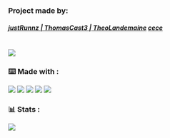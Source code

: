 
<!-- 
[![made-with-javascript](https://img.shields.io/badge/Made%20with-JavaScript-fdbe02.svg)](https://www.javascript.com)

[![made-with-html](https://img.shields.io/badge/Made%20with-HTML-FF7518.svg)](https://www.javascript.com)

[![made-with-css](https://img.shields.io/badge/Made%20with-CSS-246bce.svg)](https://www.javascript.com) -->
<!-- 
![Visual Studio Code](https://img.shields.io/badge/--007ACC?logo=visual%20studio%20code&logoColor=ffffff) -->

<!-- 
[![GitHub commits](https://badgen.net/github/commits/Naereen/Strapdown.js)](https://GitHub.com/justRunnz/PROJET_JS_AVANCEE/commit/) -->



<div>
    <h3>Project made by:</h3>
    <a href="https://github.com/justRunnz"><h5>justRunnz |   
    <a href="https://github.com/ThomasCast3">ThomasCast3 |
    <a href="https://github.com/TheoLandemaine">TheoLandemaine</a>
    <a href="https://github.com/TheoLandemaine">cece</a>      

</div>

<br>
<div>
    <a
        href="https://open.vscode.dev/ThomasCast3/Projet_php/">
        <img src="https://open.vscode.dev/badges/open-in-vscode.svg">
    </a> 
    <!-- <a 
        href='https://x-github-client/openRepo/github.com/justRunnz/PROJET_JS_AVANCEE'>
        <img src='https://img.shields.io/badge/Open_With Github Desktop-100000?style=flat&logo=GitHub&logoColor=white&labelColor=1F1F1F&color=4a0e78'/></a> -->
</div>



<div>
    <h3>⌨️ Made with : </h3>
    <a>
        <img src="https://img.shields.io/badge/--181717?logo=github&logoColor=ffffff">
    </a>
    <a>
        <img src="https://img.shields.io/badge/--F7DF1E?logo=javascript&logoColor=000">
    </a>
    <a>
        <img src="https://img.shields.io/badge/--246bce?logo=css3&logoColor=ffffff">
    </a>
    <a>
        <img src="https://img.shields.io/badge/--FF7518?logo=html5&logoColor=ffffff">
    </a>
      <a>
        <img src="https://img.shields.io/badge/--#7417a6?logo=PHP&logoColor=ffffff">
    </a>
</div>

<div>
    <h3>📊 Stats : </h3>
        <a>
        <img src="https://badgen.net/github/branches/ThomasCast3/Projet_php/">
    </a>
    <!--<a>
        <img src="https://badgen.net/github/commits/ThomasCast3/Projet_php/">
    </a>
    <a>
        <img src="https://badgen.net/github/last-commit/ThomasCast3/Projet_php/">
     </a>
        <a>
        <img src="https://badgen.net/github/clones/justRunnz/PROJET_JS_AVANCEE/MC-dev">
    </a> -->
    <!-- <a>
        <img src="https://img.shields.io/github/downloads/justRunnz/PROJET_JS_AVANCEE/MC-dev/total.svg">
    </a> -->
</div>
